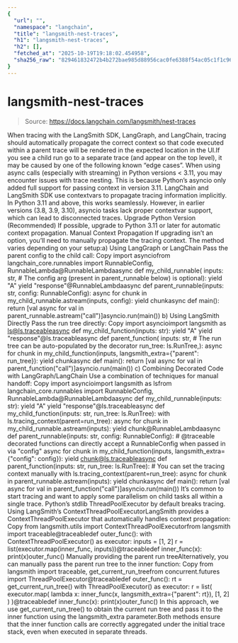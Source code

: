 ```yaml
---
{
  "url": "",
  "namespace": "langchain",
  "title": "langsmith-nest-traces",
  "h1": "langsmith-nest-traces",
  "h2": [],
  "fetched_at": "2025-10-19T19:18:02.454958",
  "sha256_raw": "829461832472b4b272bae985d88956cac0fe6388f54ac05c1f1c96c18124c26e"
}
---
```


# langsmith-nest-traces

> Source: https://docs.langchain.com/langsmith/nest-traces

When tracing with the LangSmith SDK, LangGraph, and LangChain, tracing should automatically propagate the correct context so that code executed within a parent trace will be rendered in the expected location in the UI.If you see a child run go to a separate trace (and appear on the top level), it may be caused by one of the following known “edge cases”.
When using async calls (especially with streaming) in Python versions < 3.11, you may encounter issues with trace nesting. This is because Python’s asyncio only added full support for passing context in version 3.11.
LangChain and LangSmith SDK use contextvars to propagate tracing information implicitly. In Python 3.11 and above, this works seamlessly. However, in earlier versions (3.8, 3.9, 3.10), asyncio tasks lack proper contextvar support, which can lead to disconnected traces.
Upgrade Python Version (Recommended) If possible, upgrade to Python 3.11 or later for automatic context propagation.
Manual Context Propagation If upgrading isn’t an option, you’ll need to manually propagate the tracing context. The method varies depending on your setup:a) Using LangGraph or LangChain Pass the parent config to the child call:
Copy
import asynciofrom langchain_core.runnables import RunnableConfig, RunnableLambda@RunnableLambdaasync def my_child_runnable( inputs: str, # The config arg (present in parent_runnable below) is optional): yield "A" yield "response"@RunnableLambdaasync def parent_runnable(inputs: str, config: RunnableConfig): async for chunk in my_child_runnable.astream(inputs, config): yield chunkasync def main(): return [val async for val in parent_runnable.astream("call")]asyncio.run(main())
b) Using LangSmith Directly Pass the run tree directly:
Copy
import asyncioimport langsmith as ls@ls.traceableasync def my_child_function(inputs: str): yield "A" yield "response"@ls.traceableasync def parent_function( inputs: str, # The run tree can be auto-populated by the decorator run_tree: ls.RunTree,): async for chunk in my_child_function(inputs, langsmith_extra={"parent": run_tree}): yield chunkasync def main(): return [val async for val in parent_function("call")]asyncio.run(main())
c) Combining Decorated Code with LangGraph/LangChain Use a combination of techniques for manual handoff:
Copy
import asyncioimport langsmith as lsfrom langchain_core.runnables import RunnableConfig, RunnableLambda@RunnableLambdaasync def my_child_runnable(inputs: str): yield "A" yield "response"@ls.traceableasync def my_child_function(inputs: str, run_tree: ls.RunTree): with ls.tracing_context(parent=run_tree): async for chunk in my_child_runnable.astream(inputs): yield chunk@RunnableLambdaasync def parent_runnable(inputs: str, config: RunnableConfig): # @traceable decorated functions can directly accept a RunnableConfig when passed in via "config" async for chunk in my_child_function(inputs, langsmith_extra={"config": config}): yield chunk@ls.traceableasync def parent_function(inputs: str, run_tree: ls.RunTree): # You can set the tracing context manually with ls.tracing_context(parent=run_tree): async for chunk in parent_runnable.astream(inputs): yield chunkasync def main(): return [val async for val in parent_function("call")]asyncio.run(main())
It’s common to start tracing and want to apply some parallelism on child tasks all within a single trace. Python’s stdlib ThreadPoolExecutor by default breaks tracing.
Using LangSmith’s ContextThreadPoolExecutorLangSmith provides a ContextThreadPoolExecutor that automatically handles context propagation:
Copy
from langsmith.utils import ContextThreadPoolExecutorfrom langsmith import traceable@traceabledef outer_func(): with ContextThreadPoolExecutor() as executor: inputs = [1, 2] r = list(executor.map(inner_func, inputs))@traceabledef inner_func(x): print(x)outer_func()
Manually providing the parent run treeAlternatively, you can manually pass the parent run tree to the inner function:
Copy
from langsmith import traceable, get_current_run_treefrom concurrent.futures import ThreadPoolExecutor@traceabledef outer_func(): rt = get_current_run_tree() with ThreadPoolExecutor() as executor: r = list( executor.map( lambda x: inner_func(x, langsmith_extra={"parent": rt}), [1, 2] ) )@traceabledef inner_func(x): print(x)outer_func()
In this approach, we use get_current_run_tree() to obtain the current run tree and pass it to the inner function using the langsmith_extra parameter.Both methods ensure that the inner function calls are correctly aggregated under the initial trace stack, even when executed in separate threads.